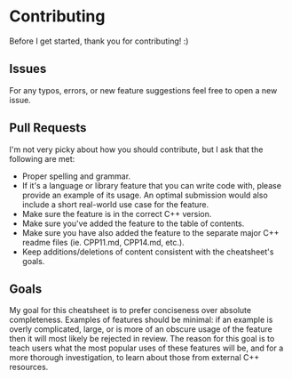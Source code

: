 # Contributing
Before I get started, thank you for contributing! :)

## Issues
For any typos, errors, or new feature suggestions feel free to open a new issue.

## Pull Requests
I'm not very picky about how you should contribute, but I ask that the following are met:
* Proper spelling and grammar.
* If it's a language or library feature that you can write code with, please provide an
example of its usage. An optimal submission would also include a short real-world use case for the feature.
* Make sure the feature is in the correct C++ version.
* Make sure you've added the feature to the table of contents.
* Make sure you have also added the feature to the separate major C++ readme files (ie. CPP11.md, CPP14.md, etc.).
* Keep additions/deletions of content consistent with the cheatsheet's goals.

## Goals
My goal for this cheatsheet is to prefer conciseness over absolute completeness. Examples of features should be minimal: if an example is overly complicated, large, or is more of an obscure usage of the feature then it will most likely be rejected in review. The reason for this goal is to teach users what the most popular uses of these features will be, and for a more thorough investigation, to learn about those from external C++ resources.
